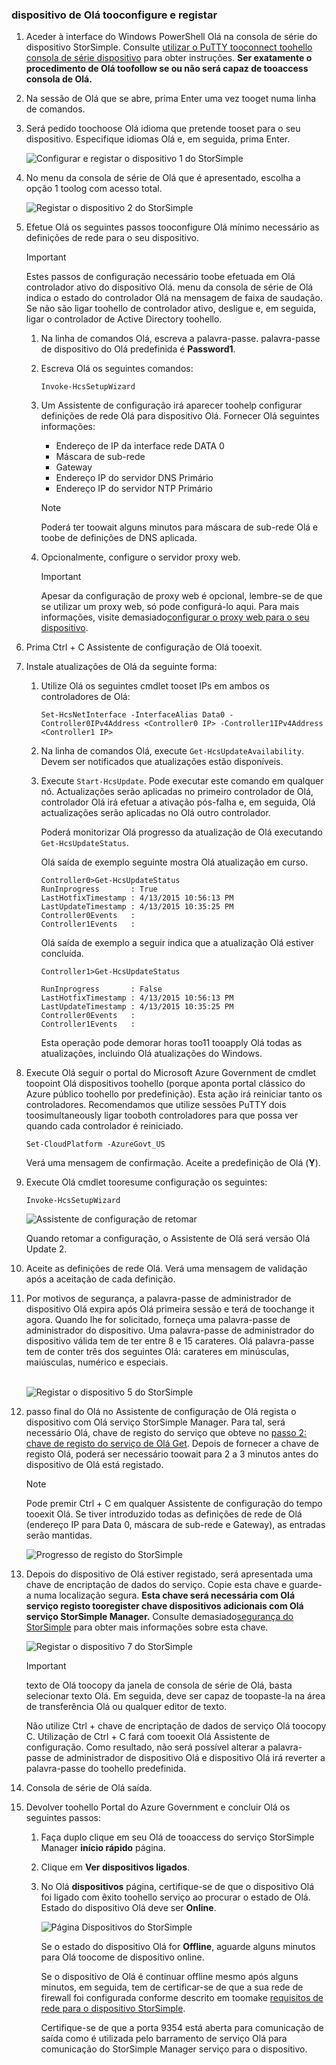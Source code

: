 <!--author=SharS last changed: 02/22/2016-->

### <a name="tooconfigure-and-register-hello-device"></a>dispositivo de Olá tooconfigure e registar
1. Aceder à interface do Windows PowerShell Olá na consola de série do dispositivo StorSimple. Consulte [utilizar o PuTTY tooconnect toohello consola de série dispositivo](../articles/storsimple/storsimple-deployment-walkthrough-gov-u2.md#use-putty-to-connect-to-the-device-serial-console) para obter instruções. **Ser exatamente o procedimento de Olá toofollow se ou não será capaz de tooaccess consola de Olá.**
2. Na sessão de Olá que se abre, prima Enter uma vez tooget numa linha de comandos.
3. Será pedido toochoose Olá idioma que pretende tooset para o seu dispositivo. Especifique idiomas Olá e, em seguida, prima Enter.
   
    ![Configurar e registar o dispositivo 1 do StorSimple](./media/storsimple-configure-and-register-device-gov-u2/HCS_RegisterYourDevice1-gov-include.png)
4. No menu da consola de série de Olá que é apresentado, escolha a opção 1 toolog com acesso total.
   
    ![Registar o dispositivo 2 do StorSimple](./media/storsimple-configure-and-register-device-gov-u2/HCS_RegisterYourDevice2-gov-include.png)
5. Efetue Olá os seguintes passos tooconfigure Olá mínimo necessário as definições de rede para o seu dispositivo.
   
   > [!IMPORTANT]
   > Estes passos de configuração necessário toobe efetuada em Olá controlador ativo do dispositivo Olá. menu da consola de série de Olá indica o estado do controlador Olá na mensagem de faixa de saudação. Se não são ligar toohello de controlador ativo, desligue e, em seguida, ligar o controlador de Active Directory toohello.
   > 
   > 
   
   1. Na linha de comandos Olá, escreva a palavra-passe. palavra-passe de dispositivo do Olá predefinida é **Password1**.
   2. Escreva Olá os seguintes comandos:
      
        `Invoke-HcsSetupWizard`
   3. Um Assistente de configuração irá aparecer toohelp configurar definições de rede Olá para dispositivo Olá. Fornecer Olá seguintes informações:
      
      * Endereço de IP da interface rede DATA 0
      * Máscara de sub-rede
      * Gateway
      * Endereço IP do servidor DNS Primário
      * Endereço IP do servidor NTP Primário
      
      > [!NOTE]
      > Poderá ter toowait alguns minutos para máscara de sub-rede Olá e toobe de definições de DNS aplicada.
      > 
      > 
   4. Opcionalmente, configure o servidor proxy web.
      
      > [!IMPORTANT]
      > Apesar da configuração de proxy web é opcional, lembre-se de que se utilizar um proxy web, só pode configurá-lo aqui. Para mais informações, visite demasiado[configurar o proxy web para o seu dispositivo](../articles/storsimple/storsimple-configure-web-proxy.md).
      > 
      > 
6. Prima Ctrl + C Assistente de configuração de Olá tooexit.
7. Instale atualizações de Olá da seguinte forma:
   
   1. Utilize Olá os seguintes cmdlet tooset IPs em ambos os controladores de Olá:
      
      `Set-HcsNetInterface -InterfaceAlias Data0 -Controller0IPv4Address <Controller0 IP> -Controller1IPv4Address <Controller1 IP>`
   2. Na linha de comandos Olá, execute `Get-HcsUpdateAvailability`. Devem ser notificados que atualizações estão disponíveis.
   3. Execute `Start-HcsUpdate`. Pode executar este comando em qualquer nó. Actualizações serão aplicadas no primeiro controlador de Olá, controlador Olá irá efetuar a ativação pós-falha e, em seguida, Olá actualizações serão aplicadas no Olá outro controlador.
      
      Poderá monitorizar Olá progresso da atualização de Olá executando `Get-HcsUpdateStatus`.    
      
      Olá saída de exemplo seguinte mostra Olá atualização em curso.
      
      ````
      Controller0>Get-HcsUpdateStatus
      RunInprogress       : True
      LastHotfixTimestamp : 4/13/2015 10:56:13 PM
      LastUpdateTimestamp : 4/13/2015 10:35:25 PM
      Controller0Events   :
      Controller1Events   :
      ````
      
      Olá saída de exemplo a seguir indica que a atualização Olá estiver concluída.
      
      ```
      Controller1>Get-HcsUpdateStatus
      
      RunInprogress       : False
      LastHotfixTimestamp : 4/13/2015 10:56:13 PM
      LastUpdateTimestamp : 4/13/2015 10:35:25 PM
      Controller0Events   :
      Controller1Events   :
      ```
      
      Esta operação pode demorar horas too11 tooapply Olá todas as atualizações, incluindo Olá atualizações do Windows.
8. Execute Olá seguir o portal do Microsoft Azure Government de cmdlet toopoint Olá dispositivos toohello (porque aponta portal clássico do Azure público toohello por predefinição). Esta ação irá reiniciar tanto os controladores. Recomendamos que utilize sessões PuTTY dois toosimultaneously ligar tooboth controladores para que possa ver quando cada controlador é reiniciado.
   
    `Set-CloudPlatform -AzureGovt_US`
   
   Verá uma mensagem de confirmação. Aceite a predefinição de Olá (**Y**).
9. Execute Olá cmdlet tooresume configuração os seguintes:
   
    `Invoke-HcsSetupWizard`
   
    ![Assistente de configuração de retomar](./media/storsimple-configure-and-register-device-gov-u2/HCS_ResumeSetup-gov-include.png)
   
   Quando retomar a configuração, o Assistente de Olá será versão Olá Update 2.
10. Aceite as definições de rede Olá. Verá uma mensagem de validação após a aceitação de cada definição.
11. Por motivos de segurança, a palavra-passe de administrador de dispositivo Olá expira após Olá primeira sessão e terá de toochange it agora. Quando lhe for solicitado, forneça uma palavra-passe de administrador do dispositivo. Uma palavra-passe de administrador do dispositivo válida tem de ter entre 8 e 15 carateres. Olá palavra-passe tem de conter três dos seguintes Olá: carateres em minúsculas, maiúsculas, numérico e especiais.
    
    <br/>![Registar o dispositivo 5 do StorSimple](./media/storsimple-configure-and-register-device-gov-u2/HCS_RegisterYourDevice5_gov-include.png)
12. passo final do Olá no Assistente de configuração de Olá regista o dispositivo com Olá serviço StorSimple Manager. Para tal, será necessário Olá, chave de registo do serviço que obteve no [passo 2: chave de registo do serviço de Olá Get](../articles/storsimple/storsimple-deployment-walkthrough-gov-u2.md#step-2-get-the-service-registration-key). Depois de fornecer a chave de registo Olá, poderá ser necessário toowait para 2 a 3 minutos antes do dispositivo de Olá está registado.
    
    > [!NOTE]
    > Pode premir Ctrl + C em qualquer Assistente de configuração do tempo tooexit Olá. Se tiver introduzido todas as definições de rede de Olá (endereço IP para Data 0, máscara de sub-rede e Gateway), as entradas serão mantidas.
    > 
    > 
    
    ![Progresso de registo do StorSimple](./media/storsimple-configure-and-register-device-gov-u2/HCS_RegistrationProgress-gov-include.png)
13. Depois do dispositivo de Olá estiver registado, será apresentada uma chave de encriptação de dados do serviço. Copie esta chave e guarde-a numa localização segura. **Esta chave será necessária com Olá serviço registo tooregister chave dispositivos adicionais com Olá serviço StorSimple Manager.** Consulte demasiado[segurança do StorSimple](../articles/storsimple/storsimple-security.md) para obter mais informações sobre esta chave.
    
    ![Registar o dispositivo 7 do StorSimple](./media/storsimple-configure-and-register-device-gov-u2/HCS_RegisterYourDevice7_gov-include.png)    
    
    > [!IMPORTANT]
    > texto de Olá toocopy da janela de consola de série de Olá, basta selecionar texto Olá. Em seguida, deve ser capaz de toopaste-la na área de transferência Olá ou qualquer editor de texto.
    > 
    > Não utilize Ctrl + chave de encriptação de dados de serviço Olá toocopy C. Utilização de Ctrl + C fará com tooexit Olá Assistente de configuração. Como resultado, não será possível alterar a palavra-passe de administrador de dispositivo Olá e dispositivo Olá irá reverter a palavra-passe do toohello predefinida.
    > 
    > 
14. Consola de série de Olá saída.
15. Devolver toohello Portal do Azure Government e concluir Olá os seguintes passos:
    
    1. Faça duplo clique em seu Olá de tooaccess do serviço StorSimple Manager **início rápido** página.
    2. Clique em **Ver dispositivos ligados**.
    3. No Olá **dispositivos** página, certifique-se de que o dispositivo Olá foi ligado com êxito toohello serviço ao procurar o estado de Olá. Estado do dispositivo Olá deve ser **Online**.
       
        ![Página Dispositivos do StorSimple](./media/storsimple-configure-and-register-device-gov-u2/HCS_DeviceOnline-gov-include.png)
       
        Se o estado do dispositivo Olá for **Offline**, aguarde alguns minutos para Olá toocome de dispositivo online.
       
        Se o dispositivo de Olá é continuar offline mesmo após alguns minutos, em seguida, tem de certificar-se de que a sua rede de firewall foi configurada conforme descrito em toomake [requisitos de rede para o dispositivo StorSimple](../articles/storsimple/storsimple-system-requirements.md).
       
        Certifique-se de que a porta 9354 está aberta para comunicação de saída como é utilizada pelo barramento de serviço Olá para comunicação do StorSimple Manager serviço para o dispositivo.

